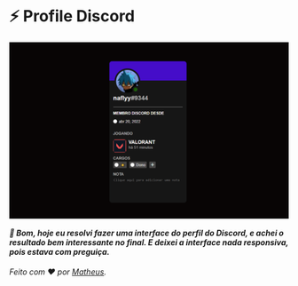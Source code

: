 # ⚡ Profile Discord

<img src="./imagens/foto.png">

_**🤔 Bom, hoje eu resolvi fazer uma interface do perfil do Discord, e achei o resultado bem interessante no final. E deixei a interface nada responsiva, pois estava com preguiça.**_ 
###### Feito com ❤ por [Matheus](https://twitter.com/naflyyyy).
